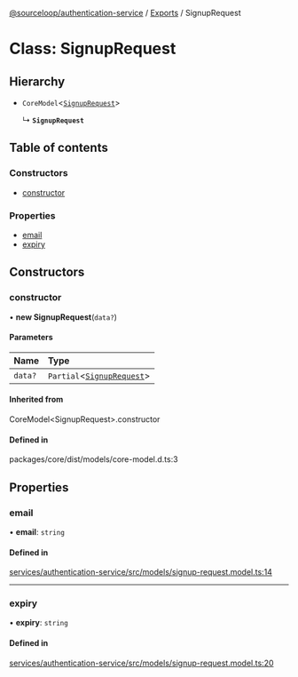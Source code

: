 [@sourceloop/authentication-service](../README.md) / [Exports](../modules.md) / SignupRequest

# Class: SignupRequest

## Hierarchy

- `CoreModel`<[`SignupRequest`](SignupRequest.md)\>

  ↳ **`SignupRequest`**

## Table of contents

### Constructors

- [constructor](SignupRequest.md#constructor)

### Properties

- [email](SignupRequest.md#email)
- [expiry](SignupRequest.md#expiry)

## Constructors

### constructor

• **new SignupRequest**(`data?`)

#### Parameters

| Name | Type |
| :------ | :------ |
| `data?` | `Partial`<[`SignupRequest`](SignupRequest.md)\> |

#### Inherited from

CoreModel<SignupRequest\>.constructor

#### Defined in

packages/core/dist/models/core-model.d.ts:3

## Properties

### email

• **email**: `string`

#### Defined in

[services/authentication-service/src/models/signup-request.model.ts:14](https://github.com/sourcefuse/loopback4-microservice-catalog/blob/93a7f917/services/authentication-service/src/models/signup-request.model.ts#L14)

___

### expiry

• **expiry**: `string`

#### Defined in

[services/authentication-service/src/models/signup-request.model.ts:20](https://github.com/sourcefuse/loopback4-microservice-catalog/blob/93a7f917/services/authentication-service/src/models/signup-request.model.ts#L20)
